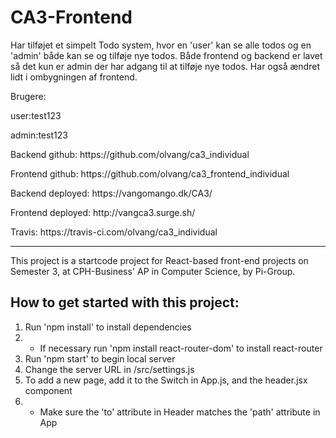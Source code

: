<h1>CA3-Frontend</h1>

Har tilføjet et simpelt Todo system, hvor en 'user' kan se alle todos og en 'admin' både kan se og tilføje nye todos. Både frontend og backend er lavet så det kun er admin der har adgang til at tilføje nye todos.
Har også ændret lidt i ombygningen af frontend.

Brugere:
<p>user:test123</p>
<p>admin:test123</p>

<p>Backend github: https://github.com/olvang/ca3_individual</p>
<p>Frontend github: https://github.com/olvang/ca3_frontend_individual</p>
<p>Backend deployed: https://vangomango.dk/CA3/</p>
<p>Frontend deployed: http://vangca3.surge.sh/</p>
<p>Travis: https://travis-ci.com/olvang/ca3_individual</p>

_____________________



This project is a startcode project for React-based front-end projects on Semester 3, at CPH-Business' AP in Computer Science, by Pi-Group.
<h2>How to get started with this project:</h2>
<ol>
  <li>
    Run 'npm install' to install dependencies
  </li>
  <li><ul>
    <li>
      If necessary run 'npm install react-router-dom' to install react-router
    </li>
  </ul></li>
  <li>
    Run 'npm start' to begin local server
  </li>
  <li>
    Change the server URL in /src/settings.js
  </li>
  <li>
    To add a new page, add it to the Switch in App.js, and the header.jsx component
  </li>
  <li><ul>
    <li>
      Make sure the 'to' attribute in Header matches the 'path' attribute in App
    </li>
  </ul></li>
</ol>
